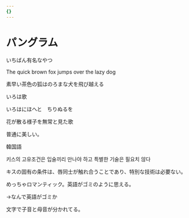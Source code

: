 ```yaml
---
{}
---
```

# パングラム

いちばん有名なやつ

The quick brown fox jumps over the lazy dog

素早い茶色の狐はのろまな犬を飛び越える

いろは歌

いろはにほへと　ちりぬるを

花が散る様子を無常と見た歌

普通に美しい。

韓国語

키스의 고유조건은 입술끼리 만나야 하고 특별한 기술은 필요치 않다

キスの固有の条件は、唇同士が触れ合うことであり、特別な技術は必要ない。

めっちゃロマンティック。英語がゴミのように思える。

→なんで英語がゴミか

文字で子音と母音が分かれてる。